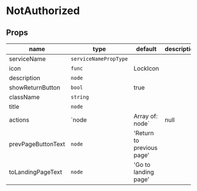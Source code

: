 # NotAuthorized

## Props

|name|type|default|description|
|----|----|-------|-----------|
|serviceName|`serviceNamePropType`|||
|icon|`func`|LockIcon||
|description|`node`|<ContactBody />||
|showReturnButton|`bool`|true||
|className|`string`|||
|title|`node`|||
|actions|`node | Array of: node`|null||
|prevPageButtonText|`node`|'Return to previous page'||
|toLandingPageText|`node`|'Go to landing page'||


